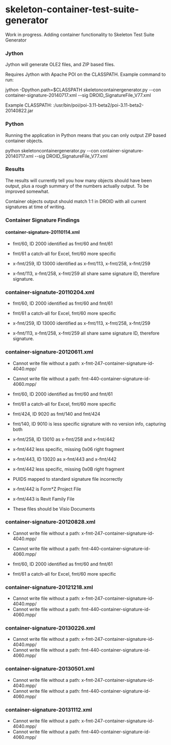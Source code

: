 skeleton-container-test-suite-generator
=======================================

Work in progress. Adding container functionality to Skeleton Test Suite Generator

### Jython

Jython will generate OLE2 files, and ZIP based files. 

Requires Jython with Apache POI on the CLASSPATH. Example command to run:

jython -Dpython.path=$CLASSPATH skeletoncontainergenerator.py --con container-signature-20140717.xml --sig DROID_SignatureFile_V77.xml 

Example CLASSPATH: :/usr/bin/poi/poi-3.11-beta2/poi-3.11-beta2-20140822.jar

### Python

Running the application in Python means that you can only output ZIP based container objects. 

python skeletoncontainergenerator.py --con container-signature-20140717.xml --sig DROID_SignatureFile_V77.xml 

### Results

The results will currently tell you how many objects should have been output, plus a rough summary of the numbers actually output. To be improved somewhat. 

Container objects output should match 1:1 in DROID with all current signatures at time of writing. 

### Container Signature Findings

#### container-signature-20110114.xml

* fmt/60, ID 2000 identified as fmt/60 and fmt/61
* fmt/61 a catch-all for Excel, fmt/60 more specific

* x-fmt/259, ID 13000 identified as x-fmt/113, x-fmt/258, x-fmt/259
* x-fmt/113, x-fmt/258, x-fmt/259 all share same signature ID, therefore signature.

### container-signatute-20110204.xml

* fmt/60, ID 2000 identified as fmt/60 and fmt/61
* fmt/61 a catch-all for Excel, fmt/60 more specific

* x-fmt/259, ID 13000 identified as x-fmt/113, x-fmt/258, x-fmt/259
* x-fmt/113, x-fmt/258, x-fmt/259 all share same signature ID, therefore signature.

### container-signature-20120611.xml

* Cannot write file without a path: x-fmt-247-container-signature-id-4040.mpp/
* Cannot write file without a path: fmt-440-container-signature-id-4060.mpp/

* fmt/60, ID 2000 identified as fmt/60 and fmt/61
* fmt/61 a catch-all for Excel, fmt/60 more specific

* fmt/424, ID 9020 as fmt/140 and fmt/424
* fmt/140, ID 9010 is less specific signature with no version info, capturing both

* x-fmt/258, ID 13010 as x-fmt/258 and x-fmt/442
* x-fmt/442 less specific, missing 0x06 right fragment

* x-fmt/443, ID 13020 as x-fmt/443 and x-fmt/442
* x-fmt/442 less specific, missing 0x0B right fragment

* PUIDS mapped to standard signature file incorrectly
* x-fmt/442 is Form*Z Project File
* x-fmt/443 is Revit Family File
* These files should be Visio Documents

### container-signature-20120828.xml

* Cannot write file without a path: x-fmt-247-container-signature-id-4040.mpp/
* Cannot write file without a path: fmt-440-container-signature-id-4060.mpp/

* fmt/60, ID 2000 identified as fmt/60 and fmt/61
* fmt/61 a catch-all for Excel, fmt/60 more specific

### container-signature-20121218.xml

* Cannot write file without a path: x-fmt-247-container-signature-id-4040.mpp/
* Cannot write file without a path: fmt-440-container-signature-id-4060.mpp/

### container-signature-20130226.xml

* Cannot write file without a path: x-fmt-247-container-signature-id-4040.mpp/
* Cannot write file without a path: fmt-440-container-signature-id-4060.mpp/

### container-signature-20130501.xml

* Cannot write file without a path: x-fmt-247-container-signature-id-4040.mpp/
* Cannot write file without a path: fmt-440-container-signature-id-4060.mpp/

### container-signature-20131112.xml

* Cannot write file without a path: x-fmt-247-container-signature-id-4040.mpp/
* Cannot write file without a path: fmt-440-container-signature-id-4060.mpp/
